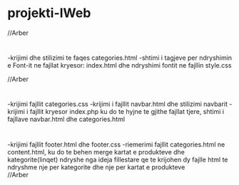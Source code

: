 # projekti-IWeb
 
 //Arber
#
-krijimi dhe stilizimi te faqes categories.html
-shtimi i tagjeve <link> per ndryshimin e Font-it ne fajllat kryesor: index.html dhe ndryshimi fontit ne fajllin style.css  

//Arber
#
-krijimi fajllit categories.css
-krijimi i fajllit navbar.html dhe stilizimi navbarit
-krijimi i fajllit kryesor index.php ku do te hyjne te gjithe fajllat tjere, shtimi i fajllave navbar.html dhe categories.html

#
-krijimi fajllit footer.html dhe footer.css
-riemerimi fajllit categories.html ne content.html, ku do te behen merge kartat e produkteve dhe kategorite(linqet) ndryshe nga ideja fillestare qe te krijohen 
dy fajlle html te ndryshme nje per kategorite dhe nje per kartat e produkteve  
//Arber
